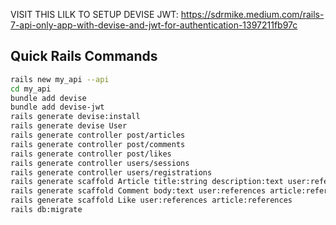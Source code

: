 VISIT THIS LILK TO SETUP DEVISE JWT: https://sdrmike.medium.com/rails-7-api-only-app-with-devise-and-jwt-for-authentication-1397211fb97c


## Quick Rails Commands
```bash
rails new my_api --api
cd my_api
bundle add devise
bundle add devise-jwt
rails generate devise:install
rails generate devise User
rails generate controller post/articles
rails generate controller post/comments
rails generate controller post/likes
rails generate controller users/sessions
rails generate controller users/registrations
rails generate scaffold Article title:string description:text user:references
rails generate scaffold Comment body:text user:references article:references
rails generate scaffold Like user:references article:references
rails db:migrate


